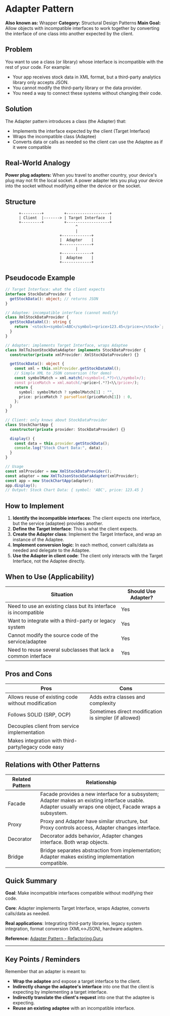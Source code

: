 # Adapter Pattern

**Also known as:** Wrapper
**Category:** Structural Design Patterns
**Main Goal:** Allow objects with incompatible interfaces to work together by converting the interface of one class into another expected by the client.

## Problem

You want to use a class (or library) whose interface is incompatible with the rest of your code. For example:

- Your app receives stock data in XML format, but a third-party analytics library only accepts JSON.
- You cannot modify the third-party library or the data provider.
- You need a way to connect these systems without changing their code.

## Solution

The Adapter pattern introduces a class (the Adapter) that:

- Implements the interface expected by the client (Target Interface)
- Wraps the incompatible class (Adaptee)
- Converts data or calls as needed so the client can use the Adaptee as if it were compatible

## Real-World Analogy

**Power plug adapters:** When you travel to another country, your device's plug may not fit the local socket. A power adapter lets you plug your device into the socket without modifying either the device or the socket.

## Structure

```
      +---------+         +-------------------+
      | Client  |-------> | Target Interface  |
      +---------+         +-------------------+
                               ^
                               |
                        +-------------+
                        |  Adapter    |
                        +-------------+
                               |
                        +-------------+
                        |  Adaptee    |
                        +-------------+
```

## Pseudocode Example

```typescript
// Target Interface: what the client expects
interface StockDataProvider {
  getStockData(): object; // returns JSON
}

// Adaptee: incompatible interface (cannot modify)
class XmlStockDataProvider {
  getStockDataXml(): string {
    return `<stock><symbol>ABC</symbol><price>123.45</price></stock>`;
  }
}

// Adapter: implements Target Interface, wraps Adaptee
class XmlToJsonStockDataAdapter implements StockDataProvider {
  constructor(private xmlProvider: XmlStockDataProvider) {}

  getStockData(): object {
    const xml = this.xmlProvider.getStockDataXml();
    // Simple XML to JSON conversion (for demo)
    const symbolMatch = xml.match(/<symbol>(.*?)<\\/symbol>/);
    const priceMatch = xml.match(/<price>(.*?)<\\/price>/);
    return {
      symbol: symbolMatch ? symbolMatch[1] : "",
      price: priceMatch ? parseFloat(priceMatch[1]) : 0,
    };
  }
}

// Client: only knows about StockDataProvider
class StockChartApp {
  constructor(private provider: StockDataProvider) {}

  display() {
    const data = this.provider.getStockData();
    console.log("Stock Chart Data:", data);
  }
}

// Usage
const xmlProvider = new XmlStockDataProvider();
const adapter = new XmlToJsonStockDataAdapter(xmlProvider);
const app = new StockChartApp(adapter);
app.display();
// Output: Stock Chart Data: { symbol: 'ABC', price: 123.45 }
```

## How to Implement

1. **Identify the incompatible interfaces**: The client expects one interface, but the service (adaptee) provides another.
2. **Define the Target Interface**: This is what the client expects.
3. **Create the Adapter class**: Implement the Target Interface, and wrap an instance of the Adaptee.
4. **Implement conversion logic**: In each method, convert calls/data as needed and delegate to the Adaptee.
5. **Use the Adapter in client code**: The client only interacts with the Target Interface, not the Adaptee directly.

## When to Use (Applicability)

| Situation | Should Use Adapter? |
|-----------|---------------------|
| Need to use an existing class but its interface is incompatible | Yes |
| Want to integrate with a third-party or legacy system | Yes |
| Cannot modify the source code of the service/adaptee | Yes |
| Need to reuse several subclasses that lack a common interface | Yes |

## Pros and Cons

| Pros | Cons |
|------|------|
| Allows reuse of existing code without modification | Adds extra classes and complexity |
| Follows SOLID (SRP, OCP) | Sometimes direct modification is simpler (if allowed) |
| Decouples client from service implementation | |
| Makes integration with third-party/legacy code easy | |

## Relations with Other Patterns

| Related Pattern | Relationship |
|-----------------|--------------|
| Facade | Facade provides a new interface for a subsystem; Adapter makes an existing interface usable. Adapter usually wraps one object, Facade wraps a subsystem. |
| Proxy | Proxy and Adapter have similar structure, but Proxy controls access, Adapter changes interface. |
| Decorator | Decorator adds behavior, Adapter changes interface. Both wrap objects. |
| Bridge | Bridge separates abstraction from implementation; Adapter makes existing implementation compatible. |

## Quick Summary

**Goal**: Make incompatible interfaces compatible without modifying their code.

**Core**: Adapter implements Target Interface, wraps Adaptee, converts calls/data as needed.

**Real applications**: Integrating third-party libraries, legacy system integration, format conversion (XML↔JSON), hardware adapters.

**Reference:** [Adapter Pattern - Refactoring.Guru](https://refactoring.guru/design-patterns/adapter)

---

## Key Points / Reminders

Remember that an adapter is meant to:
- **Wrap the adaptee** and expose a target interface to the client.
- **Indirectly change the adaptee's interface** into one that the client is expecting by implementing a target interface.
- **Indirectly translate the client's request** into one that the adaptee is expecting.
- **Reuse an existing adaptee** with an incompatible interface.
